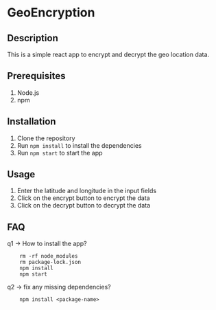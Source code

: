 # GeoEncryption

## Description
This is a simple react app to encrypt and decrypt the geo location data.

## Prerequisites
1. Node.js
2. npm

## Installation
1. Clone the repository
2. Run `npm install` to install the dependencies
3. Run `npm start` to start the app

## Usage
1. Enter the latitude and longitude in the input fields
2. Click on the encrypt button to encrypt the data
3. Click on the decrypt button to decrypt the data

## FAQ

q1 -> How to install the app?

        rm -rf node_modules  
        rm package-lock.json
        npm install
        npm start

q2 -> fix any missing dependencies?
    
        npm install <package-name>




